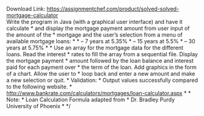 Download Link: https://assignmentchef.com/product/solved-solved-mortgage-calculator
<br>
Write the program in Java (with a graphical user interface) and have it calculate * and display the mortgage payment amount from user input of the amount of the * mortgage and the user’s selection from a menu of available mortgage loans: * * – 7 years at 5.35% * – 15 years at 5.5% * – 30 years at 5.75% * * Use an array for the mortgage data for the different loans. Read the interest * rates to fill the array from a sequential file. Display the mortgage payment * amount followed by the loan balance and interest paid for each payment over * the term of the loan. Add graphics in the form of a chart. Allow the user to * loop back and enter a new amount and make a new selection or quit. * Validation: * Output values successfully compared to the following website. * http://www.bankrate.com/calculators/mortgages/loan-calculator.aspx * * Note: * Loan Calculation Formula adapted from * Dr. Bradley Purdy University of Phoenix * */